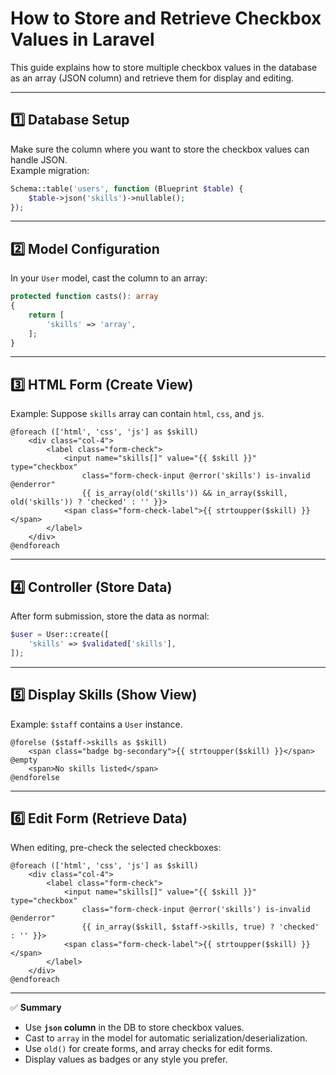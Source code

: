 # How to Store and Retrieve Checkbox Values in Laravel

This guide explains how to store multiple checkbox values in the database as an array (JSON column) and retrieve them for display and editing.

---

## 1️⃣ Database Setup

Make sure the column where you want to store the checkbox values can handle JSON.  
Example migration:

```php
Schema::table('users', function (Blueprint $table) {
    $table->json('skills')->nullable();
});
````

---

## 2️⃣ Model Configuration

In your `User` model, cast the column to an array:

```php
protected function casts(): array
{
    return [
        'skills' => 'array',
    ];
}
```

---

## 3️⃣ HTML Form (Create View)

Example: Suppose `skills` array can contain `html`, `css`, and `js`.

```blade
@foreach (['html', 'css', 'js'] as $skill)
    <div class="col-4">
        <label class="form-check">
            <input name="skills[]" value="{{ $skill }}" type="checkbox"
                class="form-check-input @error('skills') is-invalid @enderror"
                {{ is_array(old('skills')) && in_array($skill, old('skills')) ? 'checked' : '' }}>
            <span class="form-check-label">{{ strtoupper($skill) }}</span>
        </label>
    </div>
@endforeach
```

---

## 4️⃣ Controller (Store Data)

After form submission, store the data as normal:

```php
$user = User::create([
    'skills' => $validated['skills'],
]);
```

---

## 5️⃣ Display Skills (Show View)

Example: `$staff` contains a `User` instance.

```blade
@forelse ($staff->skills as $skill)
    <span class="badge bg-secondary">{{ strtoupper($skill) }}</span>
@empty
    <span>No skills listed</span>
@endforelse
```

---

## 6️⃣ Edit Form (Retrieve Data)

When editing, pre-check the selected checkboxes:

```blade
@foreach (['html', 'css', 'js'] as $skill)
    <div class="col-4">
        <label class="form-check">
            <input name="skills[]" value="{{ $skill }}" type="checkbox"
                class="form-check-input @error('skills') is-invalid @enderror"
                {{ in_array($skill, $staff->skills, true) ? 'checked' : '' }}>
            <span class="form-check-label">{{ strtoupper($skill) }}</span>
        </label>
    </div>
@endforeach
```

---

✅ **Summary**

* Use **`json` column** in the DB to store checkbox values.
* Cast to `array` in the model for automatic serialization/deserialization.
* Use `old()` for create forms, and array checks for edit forms.
* Display values as badges or any style you prefer.
